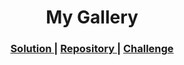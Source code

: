 <h1 align="center">My Gallery</h1>

<div align="center">
  <h3>
    <a href="https://my-galleryyy.web.app">
      Solution
    </a>
    <span> | </span>
    <a href="https://github.com/AndrewwwDev/Responsive-web-Developer/tree/main/My%20Gallery">
      Repository
    </a>
    <span> | </span>
    <a href="https://devchallenges.io/challenges/gcbWLxG6wdennelX7b8I">
      Challenge
    </a>
  </h3>
</div>
